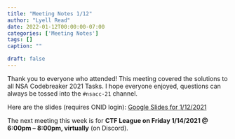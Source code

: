 ```yaml
---
title: "Meeting Notes 1/12"
author: "Lyell Read"
date: 2022-01-12T00:00:00-07:00
categories: ['Meeting Notes']
tags: []
caption: ""

draft: false
---
```


Thank you to everyone who attended! This meeting covered the solutions to all NSA Codebreaker 2021 Tasks. I hope everyone enjoyed, questions can always be tossed into the `#nsacc-21` channel.

Here are the slides (requires ONID login): [Google Slides for 1/12/2021](https://docs.google.com/presentation/d/10GhgcgS0sxLY6MwnYGzMLmeJy28oujCk2oxR2RcJt_A/edit?usp=sharing)

The next meeting this week is for **CTF League on Friday 1/14/2021 @ 6:00pm – 8:00pm, virtually** (on Discord).
